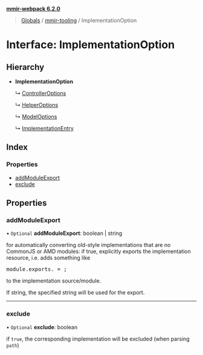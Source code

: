 **[mmir-webpack 6.2.0](../README.md)**

> [Globals](../README.md) / [mmir-tooling](../modules/mmir_tooling.md) / ImplementationOption

# Interface: ImplementationOption

## Hierarchy

* **ImplementationOption**

  ↳ [ControllerOptions](mmir_tooling.controlleroptions.md)

  ↳ [HelperOptions](mmir_tooling.helperoptions.md)

  ↳ [ModelOptions](mmir_tooling.modeloptions.md)

  ↳ [ImplementationEntry](mmir_tooling.implementationentry.md)

## Index

### Properties

* [addModuleExport](mmir_tooling.implementationoption.md#addmoduleexport)
* [exclude](mmir_tooling.implementationoption.md#exclude)

## Properties

### addModuleExport

• `Optional` **addModuleExport**: boolean \| string

for automatically converting old-style implementations that are no CommonJS or AMD modules:
if true, explicitly exports the implementation resource, i.e. adds something like
<pre>
module.exports.<resource name> = <resource constructor>;
</pre>
to the implementation source/module.

If string, the specified string will be used for the export.

___

### exclude

• `Optional` **exclude**: boolean

if `true`, the corresponding implementation will be excluded (when parsing `path`)
